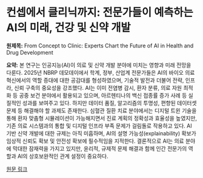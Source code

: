 # 컨셉에서 클리닉까지: 전문가들이 예측하는 AI의 미래, 건강 및 신약 개발

**원제목:** From Concept to Clinic: Experts Chart the Future of AI in Health and Drug Development

**요약:** 본 연구는 인공지능(AI)이 의료 및 신약 개발 분야에 미치는 영향과 미래 전망을 다룬다. 2025년 NBRP 데모데이에서 학계, 정부, 산업계 전문가들은 AI의 바이오 의료 혁신에서의 역할 증대에 대한 공감대를 형성하였으며, 기술적 발전과 더불어 전략, 인프라, 신뢰 구축의 중요성을 강조했다. AI는 이미 전염병 감시, 환자 분류, 의료 자원 최적화 등 공중 보건 분야에서 활용되고 있으며, 아르헨티나의 백신 접종률 증가 사례 등 실질적인 성과를 보여주고 있다. 하지만 데이터 품질, 알고리즘의 투명성, 편향된 데이터셋 문제 등 해결해야 할 과제도 존재한다. 심혈관 질환 치료 분야에서는 디지털 트윈 기술을 통해 환자 맞춤형 시뮬레이션이 가능해지면서 진료 계획의 정확성과 효율성을 높였지만,  기존 의료 시스템과의 통합 및 디지털 인프라 부족 문제가 걸림돌로 작용하고 있다.  AI 기반 신약 개발에 대한 규제는 아직 미흡하며, AI의 설명 가능성(explainability) 확보가 임상적 신뢰도 확보 및 안전성 확보에 필수적임을 지적한다.  결론적으로 AI는 의료 분야에 막대한 잠재력을 가지고 있지만, 윤리적, 규제적 문제 해결과 함께 인간 전문가의 역할과 AI의 상호보완적인 관계 설정이 중요하다.

[원문 링크](https://www.geneonline.com/from-concept-to-clinic-experts-chart-the-future-of-ai-in-health-and-drug-development/)
